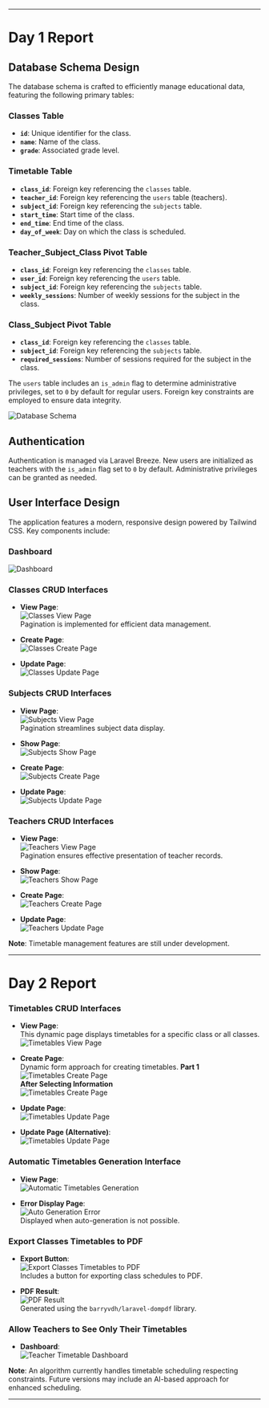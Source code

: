 

---

# Day 1 Report

## Database Schema Design

The database schema is crafted to efficiently manage educational data, featuring the following primary tables:

### **Classes Table**
- **`id`**: Unique identifier for the class.
- **`name`**: Name of the class.
- **`grade`**: Associated grade level.

### **Timetable Table**
- **`class_id`**: Foreign key referencing the `classes` table.
- **`teacher_id`**: Foreign key referencing the `users` table (teachers).
- **`subject_id`**: Foreign key referencing the `subjects` table.
- **`start_time`**: Start time of the class.
- **`end_time`**: End time of the class.
- **`day_of_week`**: Day on which the class is scheduled.

### **Teacher_Subject_Class Pivot Table**
- **`class_id`**: Foreign key referencing the `classes` table.
- **`user_id`**: Foreign key referencing the `users` table.
- **`subject_id`**: Foreign key referencing the `subjects` table.
- **`weekly_sessions`**: Number of weekly sessions for the subject in the class.

### **Class_Subject Pivot Table**
- **`class_id`**: Foreign key referencing the `classes` table.
- **`subject_id`**: Foreign key referencing the `subjects` table.
- **`required_sessions`**: Number of sessions required for the subject in the class.

The `users` table includes an `is_admin` flag to determine administrative privileges, set to `0` by default for regular users. Foreign key constraints are employed to ensure data integrity.

![Database Schema](./demo/db/schema.png)

## Authentication

Authentication is managed via Laravel Breeze. New users are initialized as teachers with the `is_admin` flag set to `0` by default. Administrative privileges can be granted as needed.

## User Interface Design

The application features a modern, responsive design powered by Tailwind CSS. Key components include:

### **Dashboard**

![Dashboard](./demo/dashboard.png)

### **Classes CRUD Interfaces**

- **View Page**:  
  ![Classes View Page](./demo/classes/index.png)  
  Pagination is implemented for efficient data management.

- **Create Page**:  
  ![Classes Create Page](./demo/classes/create.png)

- **Update Page**:  
  ![Classes Update Page](./demo/classes/edit.png)

### **Subjects CRUD Interfaces**

- **View Page**:  
  ![Subjects View Page](./demo/subjects/index.png)  
  Pagination streamlines subject data display.

- **Show Page**:  
  ![Subjects Show Page](./demo/subjects/show.png)

- **Create Page**:  
  ![Subjects Create Page](./demo/subjects/create.png)

- **Update Page**:  
  ![Subjects Update Page](./demo/subjects/edit.png)

### **Teachers CRUD Interfaces**

- **View Page**:  
  ![Teachers View Page](./demo/teachers/index.png)  
  Pagination ensures effective presentation of teacher records.

- **Show Page**:  
  ![Teachers Show Page](./demo/teachers/show.png)

- **Create Page**:  
  ![Teachers Create Page](./demo/teachers/create.png)

- **Update Page**:  
  ![Teachers Update Page](./demo/teachers/edit.png)

**Note**: Timetable management features are still under development.

---

# Day 2 Report

### **Timetables CRUD Interfaces**

- **View Page**:  
  This dynamic page displays timetables for a specific class or all classes.
  ![Timetables View Page](./demo/timetables/view.png)

- **Create Page**:  
  Dynamic form approach for creating timetables.
  **Part 1**  
  ![Timetables Create Page](./demo/timetables/b1.png)  
  **After Selecting Information**  
  ![Timetables Create Page](./demo/timetables/b2.png)

- **Update Page**:  
  ![Timetables Update Page](./demo/timetables/show.png)

- **Update Page (Alternative)**:  
  ![Timetables Update Page](./demo/timetables/update.png)

### **Automatic Timetables Generation Interface**

- **View Page**:  
  ![Automatic Timetables Generation](./demo/autogeneration/generate.png)

- **Error Display Page**:  
  ![Auto Generation Error](./demo/autogeneration/error.png)  
  Displayed when auto-generation is not possible.

### **Export Classes Timetables to PDF**

- **Export Button**:  
  ![Export Classes Timetables to PDF](./demo/pdf/export.png)  
  Includes a button for exporting class schedules to PDF.

- **PDF Result**:  
  ![PDF Result](./demo/pdf/pdf.png)  
  Generated using the `barryvdh/laravel-dompdf` library.

### **Allow Teachers to See Only Their Timetables**

- **Dashboard**:  
  ![Teacher Timetable Dashboard](./demo/teacher/teacher-timetable.png)

**Note**: An algorithm currently handles timetable scheduling respecting constraints. Future versions may include an AI-based approach for enhanced scheduling.

---

